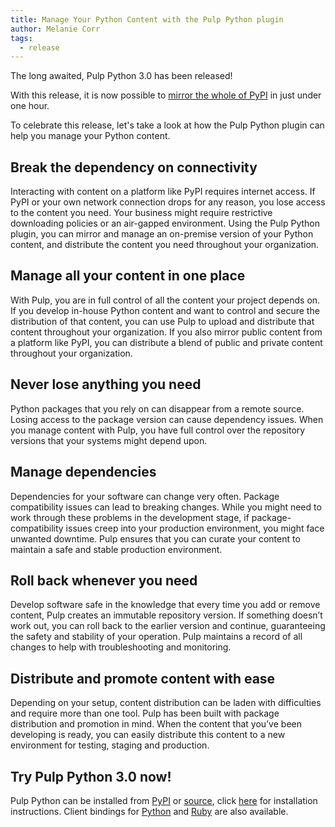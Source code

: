 ```yaml
---
title: Manage Your Python Content with the Pulp Python plugin
author: Melanie Corr
tags:
  - release
---
```


The long awaited, Pulp Python 3.0 has been released!

With this release, it is now possible to [mirror the whole of PyPI](https://docs.pulpproject.org/pulp_python/workflows/sync.html#creating-a-remote-to-sync-all-of-pypi) in just under one hour.

To celebrate this release, let's take a look at how the Pulp Python plugin can help you manage your Python content.

## Break the dependency on connectivity

Interacting with content on a platform like PyPI requires internet access. If PyPI or your own network connection drops for any reason, you lose access to the content you need. Your business might require restrictive downloading policies or an air-gapped environment. Using the Pulp Python plugin, you can mirror and manage an on-premise version of your Python content, and distribute the content you need throughout your organization.

## Manage all your content in one place

With Pulp, you are in full control of all the content your project depends on. If you develop in-house Python content and want to control and secure the distribution of that content, you can use Pulp to upload and distribute that content throughout your organization. If you also mirror public content from a platform like PyPI, you can distribute a blend of public and private content throughout your organization.  

## Never lose anything you need

Python packages that you rely on can disappear from a remote source. Losing access to the package version can cause dependency issues. When you manage content with Pulp, you have full control over the repository versions that your systems might depend upon.

## Manage dependencies

Dependencies for your software can change very often. Package compatibility issues can lead to breaking changes. While you might need to work through these problems in the development stage, if package-compatibility issues creep into your production environment, you might face unwanted downtime. Pulp ensures that you can curate your content to maintain a safe and stable production environment.

## Roll back whenever you need

Develop software safe in the knowledge that every time you add or remove content, Pulp creates an immutable repository version. If something doesn’t work out, you can roll back to the earlier version and continue, guaranteeing the safety and stability of your operation. Pulp maintains a record of all changes to help with troubleshooting and monitoring.

## Distribute and promote content with ease

Depending on your setup, content distribution can be laden with difficulties and require more than one tool. Pulp has been built with package distribution and promotion in mind. When the content that you’ve been developing is ready, you can easily distribute this content to a new environment for testing, staging and production.

## Try Pulp Python 3.0 now!

Pulp Python can be installed from [PyPI](https://pypi.org/project/pulp-python/3.0.0/) or [source](https://github.com/pulp/pulp_python/), click [here](https://docs.pulpproject.org/pulp_python/installation.html#) for installation instructions. Client bindings for [Python](https://pypi.org/project/pulp-python-client/3.0.0/) and [Ruby](https://rubygems.org/gems/pulp_python_client/versions/3.0.0) are also available.
